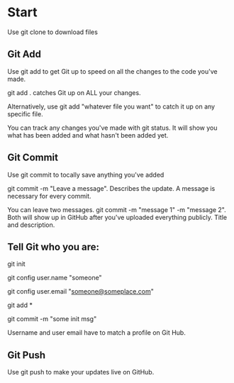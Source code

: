 # Start

Use git clone to download files

## Git Add
Use git add to get Git up to speed on all the changes to the code you've made.

git add . catches Git up on ALL your changes.

Alternatively, use git add "whatever file you want" to catch it up on any specific file.

You can track any changes you've made with git status. It will show you what has been added and what hasn't been added yet. 

## Git Commit
Use git commit to tocally save anything you've added

git commit -m "Leave a message". Describes the update. A message is necessary for every commit.

You can leave two messages. git commit -m "message 1" -m "message 2". Both will show up in GitHub after you've uploaded everything publicly. Title and description.

## Tell Git who you are:
git init

git config user.name "someone"

git config user.email "someone@someplace.com"

git add *

git commit -m "some init msg"

Username and user email have to match a profile on Git Hub.

## Git Push
Use git push to make your updates live on GitHub. 
